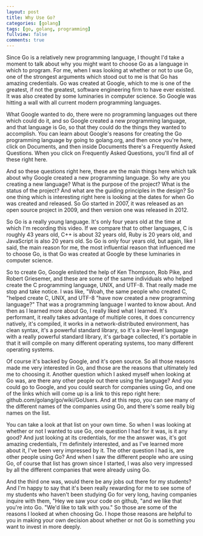 ```yaml
---
layout: post
title: Why Use Go?
categories: [golang]
tags: [go, golang, programming]
fullview: false
comments: true
---
```


Since Go is a relatively new programming language, I thought I'd take a moment to talk about why you might want to choose Go as a language in which to program. For me, when I was looking at whether or not to use Go, one of the strongest arguments which stood out to me is that Go has amazing credentials. Go was created at Google, which to me is one of the greatest, if not the greatest, software engineering firm to have ever existed. It was also created by some luminaries in computer science. So Google was hitting a wall with all current modern programming languages.

What Google wanted to do, there were no programming languages out there which could do it, and so Google created a new programming language, and that language is Go, so that they could do the things they wanted to accomplish. You can learn about Google's reasons for creating the Go programming language by going to golang.org, and then once you're here, click on Documents, and then inside Documents there's a Frequently Asked Questions. When you click on Frequently Asked Questions, you'll find all of these right here.

And so these questions right here, these are the main things here which talk about why Google created a new programming language. So why are you creating a new language? What is the purpose of the project? What is the status of the project? And what are the guiding principles in the design? So one thing which is interesting right here is looking at the dates for when Go was created and released. So Go started in 2007, it was released as an open source project in 2009, and then version one was released in 2012.

So Go is a really young language. It's only four years old at the time at which I'm recording this video. If we compare that to other languages, C is roughly 43 years old, C++ is about 32 years old, Ruby is 20 years old, and JavaScript is also 20 years old. So Go is only four years old, but again, like I said, the main reason for me, the most influential reason that influenced me to choose Go, is that Go was created at Google by these luminaries in computer science.

So to create Go, Google enlisted the help of Ken Thompson, Rob Pike, and Robert Griesemer, and these are some of the same individuals who helped create the C programming language, UNIX, and UTF-8. That really made me stop and take notice. I was like, "Woah, the same people who created C, "helped create C, UNIX, and UTF-8 "have now created a new programming language?" That was a programming language I wanted to know about. And then as I learned more about Go, I really liked what I learned. It's performant, it really takes advantage of multiple cores, it does concurrency natively, it's compiled, it works in a network-distributed environment, has clean syntax, it's a powerful standard library, so it's a low-level language with a really powerful standard library, it's garbage collected, it's portable in that it will compile on many different operating systems, too many different operating systems.

Of course it's backed by Google, and it's open source. So all those reasons made me very interested in Go, and those are the reasons that ultimately led me to choosing it. Another question which I asked myself when looking at Go was, are there any other people out there using the language? And you could go to Google, and you could search for companies using Go, and one of the links which will come up is a link to this repo right here: github.com/golang/go/wiki/GoUsers. And at this repo, you can see many of the different names of the companies using Go, and there's some really big names on the list.

You can take a look at that list on your own time. So when I was looking at whether or not I wanted to use Go, one question I had for it was, is it any good? And just looking at its credentials, for me the answer was, it's got amazing credentials, I'm definitely interested, and as I've learned more about it, I've been very impressed by it. The other question I had is, are other people using Go? And when I saw the different people who are using Go, of course that list has grown since I started, I was also very impressed by all the different companies that were already using Go.

And the third one was, would there be any jobs out there for my students? And I'm happy to say that it's been really rewarding for me to see some of my students who haven't been studying Go for very long, having companies inquire with them, "Hey we saw your code on github, "and we like that you're into Go. "We'd like to talk with you." So those are some of the reasons I looked at when choosing Go. I hope those reasons are helpful to you in making your own decision about whether or not Go is something you want to invest in more deeply.
